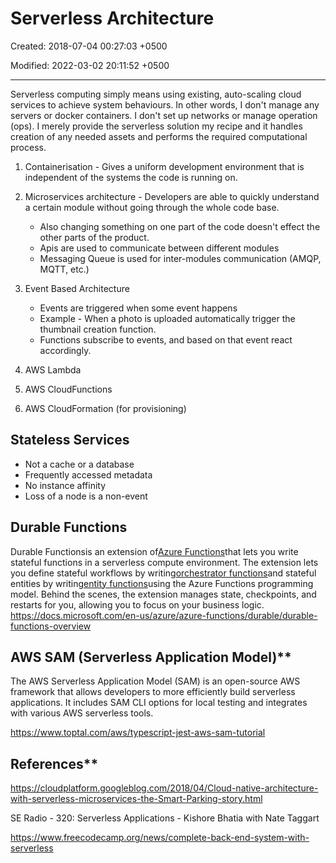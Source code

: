 # Serverless Architecture

Created: 2018-07-04 00:27:03 +0500

Modified: 2022-03-02 20:11:52 +0500

---

Serverless computing simply means using existing, auto-scaling cloud services to achieve system behaviours. In other words, I don't manage any servers or docker containers. I don't set up networks or manage operation (ops). I merely provide the serverless solution my recipe and it handles creation of any needed assets and performs the required computational process.
1.  Containerisation - Gives a uniform development environment that is independent of the systems the code is running on.

2.  Microservices architecture - Developers are able to quickly understand a certain module without going through the whole code base.
    -   Also changing something on one part of the code doesn't effect the other parts of the product.
    -   Apis are used to communicate between different modules
    -   Messaging Queue is used for inter-modules communication (AMQP, MQTT, etc.)

3.  Event Based Architecture
    -   Events are triggered when some event happens
    -   Example - When a photo is uploaded automatically trigger the thumbnail creation function.
    -   Functions subscribe to events, and based on that event react accordingly.

4.  AWS Lambda

5.  AWS CloudFunctions

6.  AWS CloudFormation (for provisioning)
## Stateless Services
-   Not a cache or a database
-   Frequently accessed metadata
-   No instance affinity
-   Loss of a node is a non-event
## Durable Functions

Durable Functionsis an extension of[Azure Functions](https://docs.microsoft.com/en-us/azure/azure-functions/functions-overview)that lets you write stateful functions in a serverless compute environment. The extension lets you define stateful workflows by writing[orchestrator functions](https://docs.microsoft.com/en-us/azure/azure-functions/durable/durable-functions-orchestrations)and stateful entities by writing[entity functions](https://docs.microsoft.com/en-us/azure/azure-functions/durable/durable-functions-entities)using the Azure Functions programming model. Behind the scenes, the extension manages state, checkpoints, and restarts for you, allowing you to focus on your business logic.
<https://docs.microsoft.com/en-us/azure/azure-functions/durable/durable-functions-overview>

## AWS SAM (Serverless Application Model)**

The AWS Serverless Application Model (SAM) is an open-source AWS framework that allows developers to more efficiently build serverless applications. It includes SAM CLI options for local testing and integrates with various AWS serverless tools.

<https://www.toptal.com/aws/typescript-jest-aws-sam-tutorial>

## References**

<https://cloudplatform.googleblog.com/2018/04/Cloud-native-architecture-with-serverless-microservices-the-Smart-Parking-story.html>

SE Radio - 320: Serverless Applications - Kishore Bhatia with Nate Taggart

<https://www.freecodecamp.org/news/complete-back-end-system-with-serverless>
